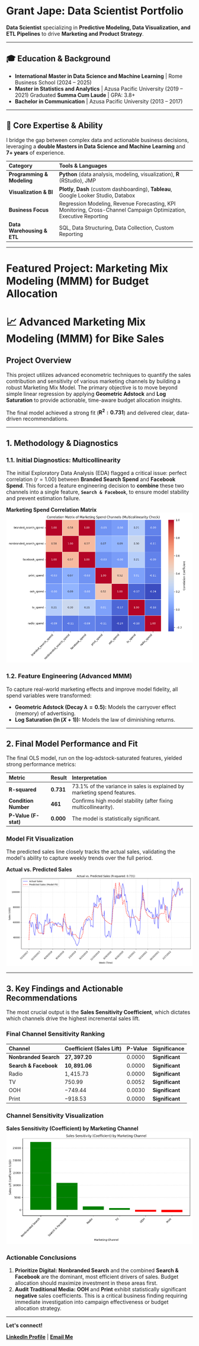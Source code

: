 # Grant Jape: Data Scientist Portfolio

**Data Scientist** specializing in **Predictive Modeling, Data Visualization, and ETL Pipelines** to drive **Marketing and Product Strategy**.

---

## 🎓 Education & Background

* **International Master in Data Science and Machine Learning** \| Rome Business School (2024 – 2025)
* **Master in Statistics and Analytics** \| Azusa Pacific University (2019 – 2021) Graduated **Summa Cum Laude** \| GPA: 3.8+
* **Bachelor in Communication** \| Azusa Pacific University (2013 – 2017)

---

## 🚀 Core Expertise & Ability

I bridge the gap between complex data and actionable business decisions, leveraging a **double Masters in Data Science and Machine Learning** and **7+ years** of experience.

| Category | Tools & Languages |
| :--- | :--- |
| **Programming & Modeling** | **Python** (data analysis, modeling, visualization), **R** (RStudio), JMP |
| **Visualization & BI** | **Plotly**, **Dash** (custom dashboarding), **Tableau**, Google Looker Studio, Databox |
| **Business Focus** | Regression Modeling, Revenue Forecasting, KPI Monitoring, Cross-Channel Campaign Optimization, Executive Reporting |
| **Data Warehousing & ETL** | SQL, Data Structuring, Data Collection, Custom Reporting |

---

# Featured Project: Marketing Mix Modeling (MMM) for Budget Allocation

# 📈 Advanced Marketing Mix Modeling (MMM) for Bike Sales

## Project Overview

This project utilizes advanced econometric techniques to quantify the sales contribution and sensitivity of various marketing channels by building a robust Marketing Mix Model. The primary objective is to move beyond simple linear regression by applying **Geometric Adstock** and **Log Saturation** to provide actionable, time-aware budget allocation insights.

The final model achieved a strong fit ($\mathbf{R^2: 0.731}$) and delivered clear, data-driven recommendations.

---

## 1. Methodology & Diagnostics

### 1.1. Initial Diagnostics: Multicollinearity
The initial Exploratory Data Analysis (EDA) flagged a critical issue: perfect correlation ($r=1.00$) between **Branded Search Spend** and **Facebook Spend**. This forced a feature engineering decision to **combine** these two channels into a single feature, **`Search & Facebook`**, to ensure model stability and prevent estimation failure.

**Marketing Spend Correlation Matrix**
![Correlation Matrix of Marketing Spend Channels](https://raw.githubusercontent.com/grantjamesjape/Bike_Sales_MMM/main/charts/spend_correlation_matrix.png)

### 1.2. Feature Engineering (Advanced MMM)
To capture real-world marketing effects and improve model fidelity, all spend variables were transformed:
* **Geometric Adstock (Decay $\lambda=0.5$):** Models the carryover effect (memory) of advertising.
* **Log Saturation ($\ln(X+1)$):** Models the law of diminishing returns.

---

## 2. Final Model Performance and Fit

The final OLS model, run on the log-adstock-saturated features, yielded strong performance metrics:

| Metric | Result | Interpretation |
| :--- | :--- | :--- |
| **R-squared** | **$0.731$** | $73.1\%$ of the variance in sales is explained by marketing spend features. |
| **Condition Number** | **$461$** | Confirms high model stability (after fixing multicollinearity). |
| **P-Value (F-stat)** | **$0.000$** | The model is statistically significant. |

### Model Fit Visualization

The predicted sales line closely tracks the actual sales, validating the model's ability to capture weekly trends over the full period.

**Actual vs. Predicted Sales**
![Actual vs. Predicted Sales Plot](https://raw.githubusercontent.com/grantjamesjape/Bike_Sales_MMM/main/charts/actual_vs_predicted_sales.png)

---

## 3. Key Findings and Actionable Recommendations

The most crucial output is the **Sales Sensitivity Coefficient**, which dictates which channels drive the highest incremental sales lift.

### Final Channel Sensitivity Ranking

| Channel | Coefficient (Sales Lift) | P-Value | Significance |
| :--- | :--- | :--- | :--- |
| **Nonbranded Search** | **$27,397.20$** | $0.0000$ | **Significant** |
| **Search & Facebook** | **$10,891.06$** | $0.0000$ | **Significant** |
| Radio | $1,415.73$ | $0.0000$ | **Significant** |
| TV | $750.99$ | $0.0052$ | **Significant** |
| OOH | $-749.44$ | $0.0030$ | **Significant** |
| Print | $-918.53$ | $0.0000$ | **Significant** |

### Channel Sensitivity Visualization

**Sales Sensitivity (Coefficient) by Marketing Channel**
![Channel Sensitivity Bar Chart](https://raw.githubusercontent.com/grantjamesjape/Bike_Sales_MMM/main/charts/channel_sensitivity_bar_chart.png)

### Actionable Conclusions

1.  **Prioritize Digital:** **Nonbranded Search** and the combined **Search & Facebook** are the dominant, most efficient drivers of sales. Budget allocation should maximize investment in these areas first.
2.  **Audit Traditional Media:** **OOH** and **Print** exhibit statistically significant **negative** sales coefficients. This is a critical business finding requiring immediate investigation into campaign effectiveness or budget allocation strategy.

---

**Let's connect!**

[**LinkedIn Profile**](https://www.linkedin.com/in/grantjamesjape/) | [**Email Me**](mailto:grantjape@gmail.com)
